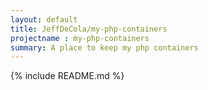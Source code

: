 ```yaml
---
layout: default
title: JeffDeCola/my-php-containers
projectname : my-php-containers
summary: A place to keep my php containers
---
```


{% include README.md %}
